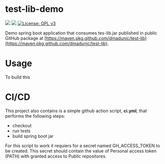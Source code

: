 # test-lib-demo

![](https://img.shields.io/badge/Java-ED8B00?style=for-the-badge&logo=java&logoColor=white&style=flat)
![](https://img.shields.io/badge/Spring-6DB33F?style=for-the-badge&logo=spring&logoColor=white&style=flat)
[![License: GPL v3](https://img.shields.io/badge/License-GPLv3-blue.svg)](https://www.gnu.org/licenses/gpl-3.0)

Demo spring boot application that consumes tes-lib.jar published in public GitHub package at [https://maven.pkg.github.com/dmadunic/test-lib](https://maven.pkg.github.com/dmadunic/test-lib).

# Usage

To build this 


# CI/CD

This project also contains is a simple github action script, **ci.yml**, that performs the following steps:
- checkout
- run tests
- build spring boot jar

For this script to work it requiers for a secret named GH_ACCESS_TOKEN to be created. This secret should contain the value of Personal access token (PATH) with granted access to Public repositores.

